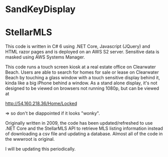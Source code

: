 # SandKeyDisplay
# StellarMLS

This code is written in C# 6 using .NET Core, Javascript (JQuery) and HTML razor pages and is deployed on an AWS S2 server. Sensitive data is masked using AWS Systems Manager.

This code runs a touch screen kiosk at a real estate office on Clearwater Beach. Users are able to search for homes for sale or lease on Clearwater Beach by touching a glass window with a touch sensitive display behind it, kinda like a big iPhone behind a window. As a stand alone display, it's not designed to be viewed on browsers not running 1080p, but can be viewed at

http://54.160.218.36/Home/Locked 

=> so don't be diappointed if it looks "wonky".

Originally written in 2009, the code has been updated/refreshed to use .NET Core and the StellarMLS API to retrieve MLS listing information instead of downloading a csv file and updating a database. Almost all of the code in the wwwroot is original.

I will be updating this periodically.
